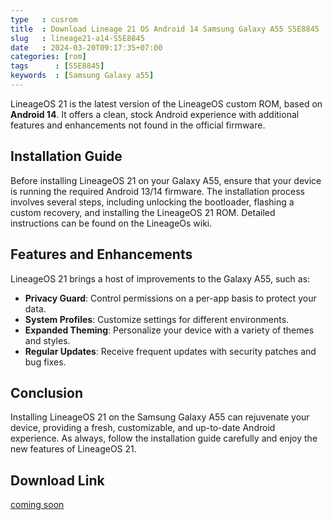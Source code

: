 ```yaml
---
type   : cusrom
title  : Download Lineage 21 OS Android 14 Samsung Galaxy A55 S5E8845
slug   : lineage21-a14-S5E8845
date   : 2024-03-20T09:17:35+07:00
categories: [rom]
tags      : [S5E8845]
keywords  : [Samsung Galaxy a55]
---
```


LineageOS 21 is the latest version of the LineageOS custom ROM, based on **Android 14**. It offers a clean, stock Android experience with additional features and enhancements not found in the official firmware.

## Installation Guide

Before installing LineageOS 21 on your Galaxy A55, ensure that your device is running the required Android 13/14 firmware. The installation process involves several steps, including unlocking the bootloader, flashing a custom recovery, and installing the LineageOS 21 ROM. Detailed instructions can be found on the LineageOs wiki.
## Features and Enhancements

LineageOS 21 brings a host of improvements to the Galaxy A55, such as:

- **Privacy Guard**: Control permissions on a per-app basis to protect your data.
- **System Profiles**: Customize settings for different environments.
- **Expanded Theming**: Personalize your device with a variety of themes and styles.
- **Regular Updates**: Receive frequent updates with security patches and bug fixes.

## Conclusion

Installing LineageOS 21 on the Samsung Galaxy A55 can rejuvenate your device, providing a fresh, customizable, and up-to-date Android experience. As always, follow the installation guide carefully and enjoy the new features of LineageOS 21.


## Download Link
[coming soon](/)


